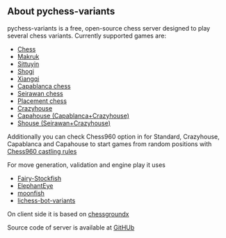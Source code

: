 ## About pychess-variants

pychess-variants is a free, open-source chess server designed to play several chess variants. Currently supported games are:

- [Chess](https://en.wikipedia.org/wiki/Chess)
- [Makruk](https://en.wikipedia.org/wiki/Makruk)
- [Sittuyin](https://en.wikipedia.org/wiki/Sittuyin)
- [Shogi](https://en.wikipedia.org/wiki/Shogi)
- [Xiangqi](https://en.wikipedia.org/wiki/Xiangqi)
- [Capablanca chess](https://en.wikipedia.org/wiki/Capablanca_Chess)
- [Seirawan chess](https://en.wikipedia.org/wiki/Seirawan_chess)
- [Placement chess](http://www.quantumgambitz.com/blog/chess/cga/bronstein-chess-pre-chess-shuffle-chess)
- [Crazyhouse](https://en.wikipedia.org/wiki/Crazyhouse)
- [Capahouse (Capablanca+Crazyhouse)](https://www.twitch.tv/videos/466253815)
- [Shouse (Seirawan+Crazyhouse)](https://www.twitch.tv/videos/469032892)

Additionally you can check Chess960 option in for Standard, Crazyhouse, Capablanca and Capahouse to start games from random positions with 
[Chess960 castling rules](https://en.wikipedia.org/wiki/Chess960#Castling_rules)

For move generation, validation and engine play it uses
- [Fairy-Stockfish](https://github.com/gbtami/Fairy-Stockfish)
- [ElephantEye](https://github.com/xqbase/eleeye)
- [moonfish](https://github.com/walker8088/moonfish)
- [lichess-bot-variants](https://github.com/gbtami/lichess-bot-variants)

On client side it is based on
[chessgroundx](https://github.com/gbtami/chessgroundx)

Source code of server is available at [GitHUb](https://github.com/gbtami/pychess-variants)
